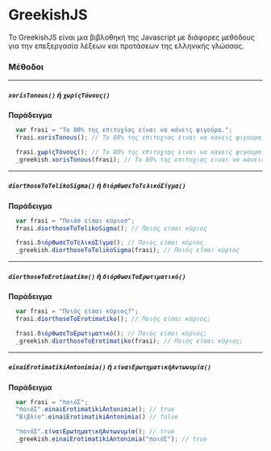 # GreekishJS

To GreekishJS είναι μια βιβλοθηκή της Javascript με διάφορες μεθόδους για την επεξεργασία λέξεων και προτάσεων της ελληνικής γλώσσας.

### Μέθοδοι
___
##### `xorisTonous()` ή  `χωρίςΤόνους()`


**Παράδειγμα**
```js
  var frasi = "Το 80% της επιτυχίας είναι να κάνεις φιγούρα.";
  frasi.xorisTonous(); // Το 80% της επιτυχιας ειναι να κανεις φιγουρα.

  frasi.χωρίςΤόνους(); // Το 80% της επιτυχιας ειναι να κανεις φιγουρα.
  _greekish.xorisTonous(frasi); // Το 80% της επιτυχιας ειναι να κανεις φιγουρα.

```
___
##### `diorthoseToTelikoSigma()` ή  `διόρθωσεΤοΤελικόΣίγμα()`


**Παράδειγμα**
```js
  var frasi = "Ποιόσ είσαι κύριοσ";
  frasi.diorthoseToTelikoSigma(); // Ποιός είσαι κύριος

  frasi.διόρθωσεΤοΤελικόΣίγμα(); // Ποιός είσαι κύριος
  _greekish.diorthoseToTelikoSigma(frasi); // Ποιός είσαι κύριος

```
___
##### `diorthoseToErotimatiko()` ή  `διόρθωσεΤοΕρωτιματικό()`


**Παράδειγμα**
```js
  var frasi = "Ποιός είσαι κύριος?";
  frasi.diorthoseToErotimatiko(); // Ποιός είσαι κύριος;

  frasi.διόρθωσεΤοΕρωτιματικό(); // Ποιός είσαι κύριος;
  _greekish.diorthoseToErotimatiko(frasi); // Ποιός είσαι κύριος;

```
___
##### `einaiErotimatikiAntonimia()` ή  `είναιΕρωτηματικήΑντωνυμία()`


**Παράδειγμα**
```js
  var frasi = "ποιόΣ";
  "ποιόΣ".einaiErotimatikiAntonimia(); // true
  "Βιβλίο".einaiErotimatikiAntonimia() // false

  "ποιόΣ".είναιΕρωτηματικήΑντωνυμία(); // true
  _greekish.einaiErotimatikiAntonimia("ποιόΣ"); // true

```
